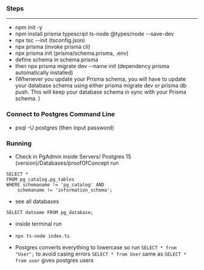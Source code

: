 ### Steps
***
- npm init -y
- npm install prisma typescript ts-node @types/node --save-dev
- npx tsc --init (tsconfig.json)
- npx prisma (invoke prisma cli)
- npx prisma init (prisma/schema.prisma, .env)
- define schema in schema.prisma
- then npx prisma migrate dev --name init (dependency prisma automatically installed)
- (Whenever you update your Prisma schema, you will have to update your database schema using either prisma migrate dev or prisma db push. This will keep your database schema in sync with your Prisma schema. )

### Connect to Postgres Command Line
- psql -U postgres (then input password)

### Running
- Check in PgAdmin
inside Servers/ Postgres 15 (version)/Databases/proofOfConcept
run
```
SELECT *
FROM pg_catalog.pg_tables
WHERE schemaname != 'pg_catalog' AND 
    schemaname != 'information_schema';
```
- see all databases
```
SELECT datname FROM pg_database;
```

- inside terminal run
- ``` npx ts-node index.ts ```

- Postgres converts everything to lowercase so run
``` SELECT * from "User"; ``` to avoid casing errors
``` SELECT * from User ``` same as ``` SELECT * from user ``` gives postgres users